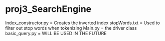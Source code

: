 # proj3_SearchEngine
Index_constructor.py = Creates the inverted index
stopWords.txt = Used to filter out stop words when tokenizing
Main.py = the driver class
basic_query.py = WILL BE USED IN THE FUTURE